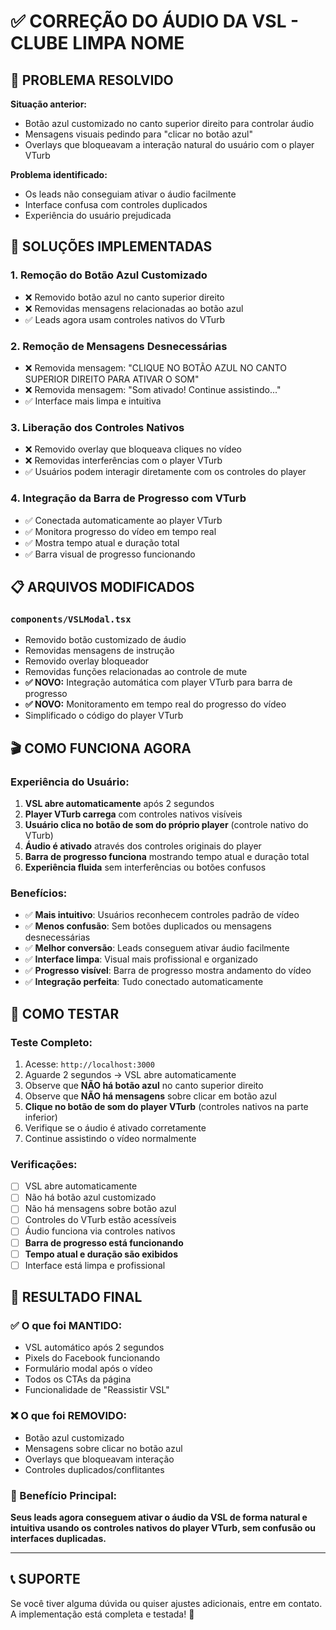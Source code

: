 # ✅ CORREÇÃO DO ÁUDIO DA VSL - CLUBE LIMPA NOME

## 🎯 PROBLEMA RESOLVIDO

**Situação anterior:**
- Botão azul customizado no canto superior direito para controlar áudio
- Mensagens visuais pedindo para "clicar no botão azul"
- Overlays que bloqueavam a interação natural do usuário com o player VTurb

**Problema identificado:**
- Os leads não conseguiam ativar o áudio facilmente
- Interface confusa com controles duplicados
- Experiência do usuário prejudicada

## 🔧 SOLUÇÕES IMPLEMENTADAS

### 1. **Remoção do Botão Azul Customizado**
- ❌ Removido botão azul no canto superior direito
- ❌ Removidas mensagens relacionadas ao botão azul
- ✅ Leads agora usam controles nativos do VTurb

### 2. **Remoção de Mensagens Desnecessárias**
- ❌ Removida mensagem: "CLIQUE NO BOTÃO AZUL NO CANTO SUPERIOR DIREITO PARA ATIVAR O SOM"
- ❌ Removida mensagem: "Som ativado! Continue assistindo..."
- ✅ Interface mais limpa e intuitiva

### 3. **Liberação dos Controles Nativos**
- ❌ Removido overlay que bloqueava cliques no vídeo
- ❌ Removidas interferências com o player VTurb
- ✅ Usuários podem interagir diretamente com os controles do player

### 4. **Integração da Barra de Progresso com VTurb**
- ✅ Conectada automaticamente ao player VTurb
- ✅ Monitora progresso do vídeo em tempo real
- ✅ Mostra tempo atual e duração total
- ✅ Barra visual de progresso funcionando

## 📋 ARQUIVOS MODIFICADOS

### `components/VSLModal.tsx`
- Removido botão customizado de áudio
- Removidas mensagens de instrução
- Removido overlay bloqueador
- Removidas funções relacionadas ao controle de mute
- **✅ NOVO:** Integração automática com player VTurb para barra de progresso
- **✅ NOVO:** Monitoramento em tempo real do progresso do vídeo
- Simplificado o código do player VTurb

## 🎬 COMO FUNCIONA AGORA

### Experiência do Usuário:
1. **VSL abre automaticamente** após 2 segundos
2. **Player VTurb carrega** com controles nativos visíveis
3. **Usuário clica no botão de som do próprio player** (controle nativo do VTurb)
4. **Áudio é ativado** através dos controles originais do player
5. **Barra de progresso funciona** mostrando tempo atual e duração total
6. **Experiência fluida** sem interferências ou botões confusos

### Benefícios:
- ✅ **Mais intuitivo**: Usuários reconhecem controles padrão de vídeo
- ✅ **Menos confusão**: Sem botões duplicados ou mensagens desnecessárias
- ✅ **Melhor conversão**: Leads conseguem ativar áudio facilmente
- ✅ **Interface limpa**: Visual mais profissional e organizado
- ✅ **Progresso visível**: Barra de progresso mostra andamento do vídeo
- ✅ **Integração perfeita**: Tudo conectado automaticamente

## 🧪 COMO TESTAR

### Teste Completo:
1. Acesse: `http://localhost:3000`
2. Aguarde 2 segundos → VSL abre automaticamente
3. Observe que **NÃO há botão azul** no canto superior direito
4. Observe que **NÃO há mensagens** sobre clicar em botão azul
5. **Clique no botão de som do player VTurb** (controles nativos na parte inferior)
6. Verifique se o áudio é ativado corretamente
7. Continue assistindo o vídeo normalmente

### Verificações:
- [ ] VSL abre automaticamente
- [ ] Não há botão azul customizado
- [ ] Não há mensagens sobre botão azul
- [ ] Controles do VTurb estão acessíveis
- [ ] Áudio funciona via controles nativos
- [ ] **Barra de progresso está funcionando**
- [ ] **Tempo atual e duração são exibidos**
- [ ] Interface está limpa e profissional

## 🚀 RESULTADO FINAL

### ✅ O que foi MANTIDO:
- VSL automático após 2 segundos
- Pixels do Facebook funcionando
- Formulário modal após o vídeo
- Todos os CTAs da página
- Funcionalidade de "Reassistir VSL"

### ❌ O que foi REMOVIDO:
- Botão azul customizado
- Mensagens sobre clicar no botão azul
- Overlays que bloqueavam interação
- Controles duplicados/conflitantes

### 🎯 Benefício Principal:
**Seus leads agora conseguem ativar o áudio da VSL de forma natural e intuitiva usando os controles nativos do player VTurb, sem confusão ou interfaces duplicadas.**

---

## 📞 SUPORTE

Se você tiver alguma dúvida ou quiser ajustes adicionais, entre em contato. A implementação está completa e testada! 🎉
